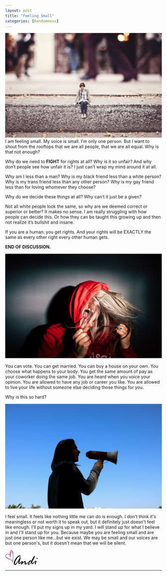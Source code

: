 ```yaml
---
layout: post
title: "Feeling Small"
categories: [Randomness]
---
```

![small](/images/small1.jpg)
I am feeling small. My voice is small. I’m only one person. But I want to shout from the rooftops that we are all people, that we are all equal. Why is that not enough? 

Why do we need to **FIGHT** for rights at all? Why is it so unfair? And why don’t people see how unfair it is? I just can’t wrap my mind around it at all. 

Why am I less than a man? Why is my black friend less than a white person? Why is my trans friend less than any other person? Why is my gay friend less than for loving whomever they choose? 

Why do we decide these things at all? Why can’t it just be a given? 

Not all white people look the same, so why are we deemed correct or superior or better? It makes no sense. I am really struggling with how people can decide this. Or how they can be taught this growing up and then not realize it’s bullshit and insane. 

If you are a human: you get rights. And your rights will be EXACTLY the same as every other right every other human gets.

**END OF DISCUSSION.**

![small](/images/small5.jpg)

You can vote. You can get married. You can buy a house on your own. You choose what happens to your body. You get the same amount of pay as your coworker doing the same job. You are heard when you voice your opinion. You are allowed to have any job or career you like. You are allowed to live your life without someone else deciding those things for you.

Why is this so hard? 

![small](/images/small4.jpg)

I feel small. It feels like nothing little me can do is enough. I don't think it's meaningless or not worth it to speak out, but it definitely just doesn't feel like enough. I'll put my signs up in my yard. I will stand up for what I believe in and I'll stand up for you. Because maybe you are feeling small and are just one person like me...but we exist. We may be small and our voices are but one person's, but it doesn't mean that we will be silent. 

![Andi](/images/andi.jpg)

----